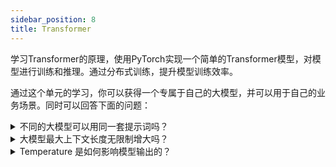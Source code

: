 ```yaml
---
sidebar_position: 8
title: Transformer
---
```


学习Transformer的原理，使用PyTorch实现一个简单的Transformer模型，对模型进行训练和推理。通过分布式训练，提升模型训练效率。

通过这个单元的学习，你可以获得一个专属于自己的大模型，并可以用于自己的业务场景。同时可以回答下面的问题：

<details>
<summary>
不同的大模型可以用同一套提示词吗？
</summary>
使用了相同的语料、token分词算法。那么大模型的tokenizer是相似的。通常来说，同个公司的大模型，语料与算法是相似的。因此相似的提示词可以生效。

如果语料差距较大、token分词算法不同，那么提示词可能无法生效。

常见的分词算法例如：Byte-Pair Encoding (BPE)

原理：通过合并最频繁的字符对来构建词汇表，适合处理罕见词和新词。
</details>


<details>
<summary>
大模型最大上下文长度无限制增大吗？
</summary>

增大模型的最大长度会带来以下几个问题：
- Transformer模型的设计中，输入序列的长度通常在模型的构建时就被固定。这是因为模型的自注意力机制需要为每个输入token计算与其他所有token的关系，计算复杂度与输入长度的平方成正比。因此，固定的输入长度可以简化计算和内存管理。

- Transformer使用位置编码（Positional Encoding）来 为输入序列中的每个token提供位置信息。位置编码的维度通常与模型的隐藏层维度相同，而位置编码的数量通常是根据预设的最大输入长度来定义的。如果输入长度超过了这个预设值，模型将无法正确处理超出部分的token。

- 在训练过程中，模型通常会使用固定长度的输入序列。如果训练数据中的序列长度超过了模型的最大输入长度，通常会进行截断或填充（padding），这可能导致信息丢失或计算效率低下。
</details>



<details>
<summary>
Temperature 是如何影响模型输出的？
</summary>

Temperature 是一个控制模型输出随机性的超参数。它会影响模型在选择下一个token时的概率分布。公式为：

$$
Attention(Q, K, V) = softmax(QK^T / \sqrt{d_k}) * V
$$
- 当 Temperature 较高时，模型会倾向于选择概率较高的token，输出结果更确定。适合生成高质量、一致性强的文本。例如数学。
- 当 Temperature 较低时，模型会倾向于选择概率较低的token，输出结果更随机。适合生成多样性、创造性强的文本。

理论上，Temperature 的取值范围不限，但是实际使用中，通常取值在0-2之间，过高的 Temperature 会导致模型输出不准确。

如果你想生成一个童话的故事，且你可以设置了一个的 Temperature 为0，那么模型会倾向于生成传统的王子和公主的故事。因为语料中，王子和公主的故事是最多的。如果你想生成一个多样化的故事，你可以设置一个较高的 Temperature，例如1.5。但是这可能会导致故事的逻辑性不强，或者出现不符合逻辑的情节。

</details>



<DocCardList />